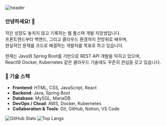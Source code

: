![header](https://capsule-render.vercel.app/api?type=waving&color=0:2c003e,100:000000&height=250&section=header&text=흐%20스%20프%20깃%20허%20브&fontColor=c0fefe&fontSize=80&fontAlignY=40&stroke=202040&strokeWidth=2&animation=twinkling)





### 안녕하세요! 👋

작은 성장도 놓치지 않고 기록하는 웹 풀스택 개발 지망생입니다.  
프론트엔드부터 백엔드, 그리고 클라우드 환경까지 전방위로 배우며,  
현실적인 문제를 코드로 해결하는 개발자를 목표로 하고 있습니다.

현재는 Java와 Spring Boot를 기반으로 REST API 개발을 익히고 있으며,  
React와 Docker, Kubernetes 같은 클라우드 기술에도 꾸준히 관심을 갖고 있습니다.

<!--
**hsp64/hsp64** is a ✨ _special_ ✨ repository because its `README.md` (this file) appears on your GitHub profile.

Here are some ideas to get you started:

- 🔭 I’m currently working on ...
- 🌱 I’m currently learning ...
- 👯 I’m looking to collaborate on ...
- 🤔 I’m looking for help with ...
- 💬 Ask me about ...
- 📫 How to reach me: ...
- 😄 Pronouns: ...
- ⚡ Fun fact: ...
-->

### 🔧 기술 스택

- **Frontend**: HTML, CSS, JavaScript, React  
- **Backend**: Java, Spring Boot  
- **Database**: MySQL, MariaDB  
- **DevOps / Cloud**: AWS, Docker, Kubernetes  
- **Collaboration & Tools**: Git, GitHub, Notion, VS Code



![GitHub Stats](https://github-readme-stats.vercel.app/api?username=hsp64&show_icons=true&theme=radical)
![Top Langs](https://github-readme-stats.vercel.app/api/top-langs/?username=hsp64&layout=compact)
